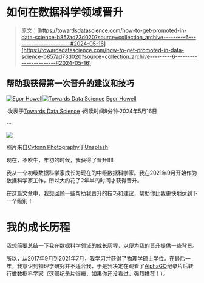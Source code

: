 # 如何在数据科学领域晋升

> 原文：[https://towardsdatascience.com/how-to-get-promoted-in-data-science-b857ad73d020?source=collection_archive---------6-----------------------#2024-05-16](https://towardsdatascience.com/how-to-get-promoted-in-data-science-b857ad73d020?source=collection_archive---------6-----------------------#2024-05-16)

## 帮助我获得第一次晋升的建议和技巧

[](https://medium.com/@egorhowell?source=post_page---byline--b857ad73d020--------------------------------)[![Egor Howell](../Images/1f796e828f1625440467d01dcc3e40cd.png)](https://medium.com/@egorhowell?source=post_page---byline--b857ad73d020--------------------------------)[](https://towardsdatascience.com/?source=post_page---byline--b857ad73d020--------------------------------)[![Towards Data Science](../Images/a6ff2676ffcc0c7aad8aaf1d79379785.png)](https://towardsdatascience.com/?source=post_page---byline--b857ad73d020--------------------------------) [Egor Howell](https://medium.com/@egorhowell?source=post_page---byline--b857ad73d020--------------------------------)

·发表于[Towards Data Science](https://towardsdatascience.com/?source=post_page---byline--b857ad73d020--------------------------------) ·阅读时间8分钟·2024年5月16日

--

![](../Images/d95b0c93adc24fdfd3277bb57735921a.png)

照片来自[Cytonn Photography](https://unsplash.com/@cytonn_photography?utm_source=medium&utm_medium=referral)于[Unsplash](https://unsplash.com/?utm_source=medium&utm_medium=referral)

现在，不吹牛，年初的时候，我获得了晋升!!!!

我从一个初级数据科学家成长为现在的中级数据科学家。我在2021年9月开始作为数据科学家工作，所以大约花了2年半的时间才获得晋升。

在这篇文章中，我想回顾一些帮助我晋升的技巧和建议，帮助你比我更快地达到下一个级别！

# 我的成长历程

我想简要总结一下我在数据科学领域的成长历程，以便为我的晋升提供一些背景。

所以，从2017年9月到2021年7月，我学习并获得了物理学硕士学位。在最后一年，我意识到物理学研究并不适合我，于是我决定在观看了[AlphaGO](https://en.wikipedia.org/wiki/AlphaGo)纪录片后转行做数据科学家（这部纪录片很棒，如果你还没看过，强烈推荐！）。

